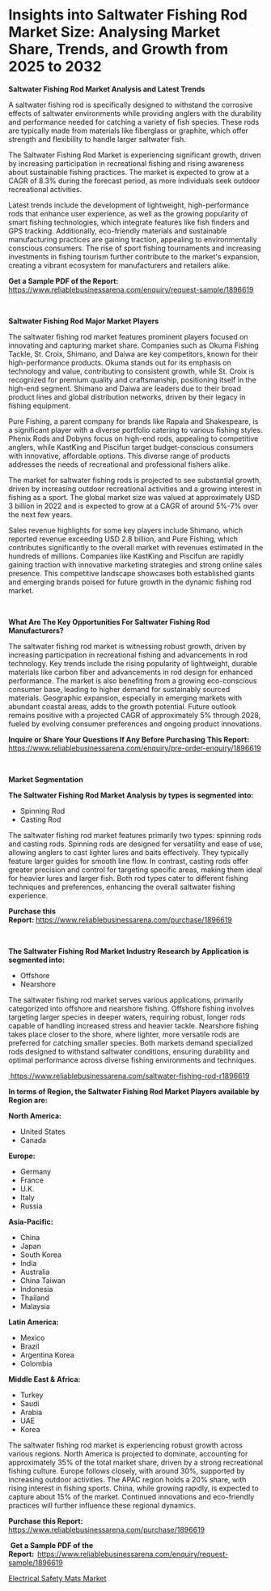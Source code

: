 <p><h1>Insights into Saltwater Fishing Rod Market Size: Analysing Market Share, Trends, and Growth from 2025 to 2032</h1></p><p><strong>Saltwater Fishing Rod Market Analysis and Latest Trends</strong></p>
<p><p>A saltwater fishing rod is specifically designed to withstand the corrosive effects of saltwater environments while providing anglers with the durability and performance needed for catching a variety of fish species. These rods are typically made from materials like fiberglass or graphite, which offer strength and flexibility to handle larger saltwater fish. </p><p>The Saltwater Fishing Rod Market is experiencing significant growth, driven by increasing participation in recreational fishing and rising awareness about sustainable fishing practices. The market is expected to grow at a CAGR of 8.3% during the forecast period, as more individuals seek outdoor recreational activities. </p><p>Latest trends include the development of lightweight, high-performance rods that enhance user experience, as well as the growing popularity of smart fishing technologies, which integrate features like fish finders and GPS tracking. Additionally, eco-friendly materials and sustainable manufacturing practices are gaining traction, appealing to environmentally conscious consumers. The rise of sport fishing tournaments and increasing investments in fishing tourism further contribute to the market's expansion, creating a vibrant ecosystem for manufacturers and retailers alike.</p></p>
<p><strong>Get a Sample PDF of the Report:&nbsp;</strong> <a href="https://www.reliablebusinessarena.com/enquiry/request-sample/1896619?utm_campaign=2518&utm_medium=2&utm_source=Github&utm_content=ia&utm_term=05042025&utm_id=saltwater-fishing-rod">https://www.reliablebusinessarena.com/enquiry/request-sample/1896619</a></p>
<p>&nbsp;</p>
<p><strong>Saltwater Fishing Rod Major Market Players</strong></p>
<p><p>The saltwater fishing rod market features prominent players focused on innovating and capturing market share. Companies such as Okuma Fishing Tackle, St. Croix, Shimano, and Daiwa are key competitors, known for their high-performance products. Okuma stands out for its emphasis on technology and value, contributing to consistent growth, while St. Croix is recognized for premium quality and craftsmanship, positioning itself in the high-end segment. Shimano and Daiwa are leaders due to their broad product lines and global distribution networks, driven by their legacy in fishing equipment.</p><p>Pure Fishing, a parent company for brands like Rapala and Shakespeare, is a significant player with a diverse portfolio catering to various fishing styles. Phenix Rods and Dobyns focus on high-end rods, appealing to competitive anglers, while KastKing and Piscifun target budget-conscious consumers with innovative, affordable options. This diverse range of products addresses the needs of recreational and professional fishers alike.</p><p>The market for saltwater fishing rods is projected to see substantial growth, driven by increasing outdoor recreational activities and a growing interest in fishing as a sport. The global market size was valued at approximately USD 3 billion in 2022 and is expected to grow at a CAGR of around 5%-7% over the next few years.</p><p>Sales revenue highlights for some key players include Shimano, which reported revenue exceeding USD 2.8 billion, and Pure Fishing, which contributes significantly to the overall market with revenues estimated in the hundreds of millions. Companies like KastKing and Piscifun are rapidly gaining traction with innovative marketing strategies and strong online sales presence. This competitive landscape showcases both established giants and emerging brands poised for future growth in the dynamic fishing rod market.</p></p>
<p>&nbsp;</p>
<p><strong>What Are The Key Opportunities For Saltwater Fishing Rod Manufacturers?</strong></p>
<p><p>The saltwater fishing rod market is witnessing robust growth, driven by increasing participation in recreational fishing and advancements in rod technology. Key trends include the rising popularity of lightweight, durable materials like carbon fiber and advancements in rod design for enhanced performance. The market is also benefiting from a growing eco-conscious consumer base, leading to higher demand for sustainably sourced materials. Geographic expansion, especially in emerging markets with abundant coastal areas, adds to the growth potential. Future outlook remains positive with a projected CAGR of approximately 5% through 2028, fueled by evolving consumer preferences and ongoing product innovations.</p></p>
<p><strong>Inquire or Share Your Questions If Any Before Purchasing This Report:</strong> <a href="https://www.reliablebusinessarena.com/enquiry/pre-order-enquiry/1896619?utm_campaign=2518&utm_medium=2&utm_source=Github&utm_content=ia&utm_term=05042025&utm_id=saltwater-fishing-rod">https://www.reliablebusinessarena.com/enquiry/pre-order-enquiry/1896619</a></p>
<p>&nbsp;</p>
<p><strong>Market Segmentation</strong></p>
<p><strong>The Saltwater Fishing Rod Market Analysis by types is segmented into:</strong></p>
<p><ul><li>Spinning Rod</li><li>Casting Rod</li></ul></p>
<p><p>The saltwater fishing rod market features primarily two types: spinning rods and casting rods. Spinning rods are designed for versatility and ease of use, allowing anglers to cast lighter lures and baits effectively. They typically feature larger guides for smooth line flow. In contrast, casting rods offer greater precision and control for targeting specific areas, making them ideal for heavier lures and larger fish. Both rod types cater to different fishing techniques and preferences, enhancing the overall saltwater fishing experience.</p></p>
<p><strong>Purchase this Report:&nbsp;</strong><a href="https://www.reliablebusinessarena.com/purchase/1896619?utm_campaign=2518&utm_medium=2&utm_source=Github&utm_content=ia&utm_term=05042025&utm_id=saltwater-fishing-rod">https://www.reliablebusinessarena.com/purchase/1896619</a></p>
<p>&nbsp;</p>
<p><strong>The Saltwater Fishing Rod Market Industry Research by Application is segmented into:</strong></p>
<p><ul><li>Offshore</li><li>Nearshore</li></ul></p>
<p><p>The saltwater fishing rod market serves various applications, primarily categorized into offshore and nearshore fishing. Offshore fishing involves targeting larger species in deeper waters, requiring robust, longer rods capable of handling increased stress and heavier tackle. Nearshore fishing takes place closer to the shore, where lighter, more versatile rods are preferred for catching smaller species. Both markets demand specialized rods designed to withstand saltwater conditions, ensuring durability and optimal performance across diverse fishing environments and techniques.</p></p>
<p><a href="https://www.reliablebusinessarena.com/saltwater-fishing-rod-r1896619?utm_campaign=2518&utm_medium=2&utm_source=Github&utm_content=ia&utm_term=05042025&utm_id=saltwater-fishing-rod">&nbsp;https://www.reliablebusinessarena.com/saltwater-fishing-rod-r1896619</a></p>
<p><strong>In terms of Region, the Saltwater Fishing Rod Market Players available by Region are:</strong></p>
<p>
    <p> <strong> North America: </strong>
        <ul>
            <li>United States</li>
            <li>Canada</li>
        </ul>
        </p> 
    <p> <strong> Europe: </strong>
        <ul>
            <li>Germany</li>
            <li>France</li>
            <li>U.K.</li>
            <li>Italy</li>
            <li>Russia</li>
        </ul>
        </p> 
    <p> <strong> Asia-Pacific: </strong>
        <ul>
            <li>China</li>
            <li>Japan</li>
            <li>South Korea</li>
            <li>India</li>
            <li>Australia</li>
            <li>China Taiwan</li>
            <li>Indonesia</li>
            <li>Thailand</li>
            <li>Malaysia</li>
        </ul>
        </p> 
    <p> <strong> Latin America: </strong>
        <ul>
            <li>Mexico</li>
            <li>Brazil</li>
            <li>Argentina Korea</li>
            <li>Colombia</li>
        </ul>
        </p> 
    <p> <strong> Middle East & Africa: </strong>
        <ul>
            <li>Turkey</li>
            <li>Saudi</li>
            <li>Arabia</li>
            <li>UAE</li>
            <li>Korea</li>
        </ul>
    </p>
    </p>
<p><p>The saltwater fishing rod market is experiencing robust growth across various regions. North America is projected to dominate, accounting for approximately 35% of the total market share, driven by a strong recreational fishing culture. Europe follows closely, with around 30%, supported by increasing outdoor activities. The APAC region holds a 20% share, with rising interest in fishing sports. China, while growing rapidly, is expected to capture about 15% of the market. Continued innovations and eco-friendly practices will further influence these regional dynamics.</p></p>
<p><strong>Purchase this Report: </strong><a href="https://www.reliablebusinessarena.com/purchase/1896619?utm_campaign=2518&utm_medium=2&utm_source=Github&utm_content=ia&utm_term=05042025&utm_id=saltwater-fishing-rod">https://www.reliablebusinessarena.com/purchase/1896619</a></p>
<p>&nbsp;<strong>Get a Sample PDF of the Report:&nbsp;&nbsp;</strong><a href="https://www.reliablebusinessarena.com/enquiry/request-sample/1896619?utm_campaign=2518&utm_medium=2&utm_source=Github&utm_content=ia&utm_term=05042025&utm_id=saltwater-fishing-rod">https://www.reliablebusinessarena.com/enquiry/request-sample/1896619</a></p>
<p><strong></strong></p>
<p><p><a href="https://github.com/krinerstormy331/Market-Research-Report-List-1/blob/main/electrical-safety-mats-market.md?utm_campaign=2518&utm_medium=2&utm_source=Github&utm_content=ia&utm_term=05042025&utm_id=saltwater-fishing-rod">Electrical Safety Mats Market</a></p></p>